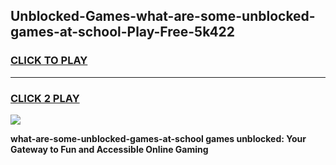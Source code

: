 
## Unblocked-Games-what-are-some-unblocked-games-at-school-Play-Free-5k422
<h3>
<a href="https://premium76.site?title=what-are-some-unblocked-games-at-school&ref=18A1">CLICK TO PLAY</a></h3>
<hr>

<h3>
<a href="https://premium76.site?title=what-are-some-unblocked-games-at-school&ref=18A1">CLICK 2 PLAY</a>
  
</h3>

<a href="https://premium76.site?title=what-are-some-unblocked-games-at-school&ref=18A1"><img src="https://clearcache.store/games.png"></a>


**what-are-some-unblocked-games-at-school games unblocked: Your Gateway to Fun and Accessible Online Gaming**
